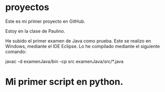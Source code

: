 # proyectos

Este es mi primer proyecto en GitHub.

Estoy en la clase de Paulino.

He subido el primer examen de Java como prueba. 
Este se realizo en Windows, mediante el IDE Eclipse. 
Lo he compilado mediante el siguiente comando: 

javac -d examenJava/bin -cp src examenJava/src/*.java


# Mi primer script en python.
